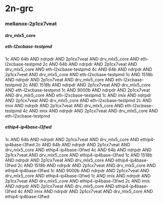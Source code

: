 # 2n-grc
### mellanox-2p1cx7veat
#### drv_mlx5_core
##### eth-l2xcbase-testpmd
1c AND 64b AND ndrpdr AND 2p1cx7veat AND drv_mlx5_core AND eth-l2xcbase-testpmd
2c AND 64b AND ndrpdr AND 2p1cx7veat AND drv_mlx5_core AND eth-l2xcbase-testpmd
4c AND 64b AND ndrpdr AND 2p1cx7veat AND drv_mlx5_core AND eth-l2xcbase-testpmd
1c AND 1518b AND ndrpdr AND 2p1cx7veat AND drv_mlx5_core AND eth-l2xcbase-testpmd
2c AND 1518b AND ndrpdr AND 2p1cx7veat AND drv_mlx5_core AND eth-l2xcbase-testpmd
1c AND 9000b AND ndrpdr AND 2p1cx7veat AND drv_mlx5_core AND eth-l2xcbase-testpmd
1c AND imix AND ndrpdr AND 2p1cx7veat AND drv_mlx5_core AND eth-l2xcbase-testpmd
2c AND imix AND ndrpdr AND 2p1cx7veat AND drv_mlx5_core AND eth-l2xcbase-testpmd
4c AND imix AND ndrpdr AND 2p1cx7veat AND drv_mlx5_core AND eth-l2xcbase-testpmd
##### ethip4-ip4base-l3fwd
1c AND 64b AND ndrpdr AND 2p1cx7veat AND drv_mlx5_core AND ethip4-ip4base-l3fwd
2c AND 64b AND ndrpdr AND 2p1cx7veat AND drv_mlx5_core AND ethip4-ip4base-l3fwd
4c AND 64b AND ndrpdr AND 2p1cx7veat AND drv_mlx5_core AND ethip4-ip4base-l3fwd
1c AND 1518b AND ndrpdr AND 2p1cx7veat AND drv_mlx5_core AND ethip4-ip4base-l3fwd
2c AND 1518b AND ndrpdr AND 2p1cx7veat AND drv_mlx5_core AND ethip4-ip4base-l3fwd
1c AND 9000b AND ndrpdr AND 2p1cx7veat AND drv_mlx5_core AND ethip4-ip4base-l3fwd
1c AND imix AND ndrpdr AND 2p1cx7veat AND drv_mlx5_core AND ethip4-ip4base-l3fwd
2c AND imix AND ndrpdr AND 2p1cx7veat AND drv_mlx5_core AND ethip4-ip4base-l3fwd
4c AND imix AND ndrpdr AND 2p1cx7veat AND drv_mlx5_core AND ethip4-ip4base-l3fwd